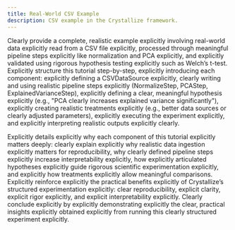 ```yaml
---
title: Real-World CSV Example
description: CSV example in the Crystallize framework.
---
```


Clearly provide a complete, realistic example explicitly involving real-world data explicitly read from a CSV file explicitly, processed through meaningful pipeline steps explicitly like normalization and PCA explicitly, and explicitly validated using rigorous hypothesis testing explicitly such as Welch’s t-test. Explicitly structure this tutorial step-by-step, explicitly introducing each component: explicitly defining a CSVDataSource explicitly, clearly writing and using realistic pipeline steps explicitly (NormalizeStep, PCAStep, ExplainedVarianceStep), explicitly defining a clear, meaningful hypothesis explicitly (e.g., "PCA clearly increases explained variance significantly"), explicitly creating realistic treatments explicitly (e.g., better data sources or clearly adjusted parameters), explicitly executing the experiment explicitly, and explicitly interpreting realistic outputs explicitly clearly.

Explicitly details explicitly why each component of this tutorial explicitly matters deeply: clearly explain explicitly why realistic data ingestion explicitly matters for reproducibility, why clearly defined pipeline steps explicitly increase interpretability explicitly, how explicitly articulated hypotheses explicitly guide rigorous scientific experimentation explicitly, and explicitly how treatments explicitly allow meaningful comparisons. Explicitly reinforce explicitly the practical benefits explicitly of Crystallize’s structured experimentation explicitly: clear reproducibility, explicit clarity, explicit rigor explicitly, and explicit interpretability explicitly. Clearly conclude explicitly by explicitly demonstrating explicitly the clear, practical insights explicitly obtained explicitly from running this clearly structured experiment explicitly.
